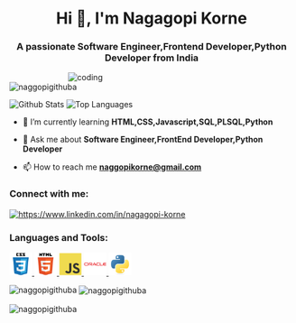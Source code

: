 <h1 align="center">Hi 👋, I'm Nagagopi Korne</h1>
<h3 align="center">A passionate Software Engineer,Frontend Developer,Python Developer from India</h3>
<img align="right" alt="coding" width="400" src="https://cdn.dribbble.com/users/1162077/screenshots/3848914/programmer.gif">

<p align="left"> <img src="https://komarev.com/ghpvc/?username=naggopigithuba&label=Profile%20views&color=0e75b6&style=flat" alt="naggopigithuba" /> </p>

![Github Stats](https://github-readme-stats.vercel.app/api?username=naggopigithuba&count_private=true&show_icons=true&theme=radical)
![Top Languages](https://github-readme-stats.vercel.app/api/top-langs/?username=NAGGOPIGITHUBA&show_icons=true&theme=radical)


- 🌱 I’m currently learning **HTML,CSS,Javascript,SQL,PLSQL,Python**

- 💬 Ask me about **Software Engineer,FrontEnd Developer,Python Developer**

- 📫 How to reach me **naggopikorne@gmail.com**

<h3 align="left">Connect with me:</h3>
<p align="left">
<a href="https://linkedin.com/in/https://www.linkedin.com/in/nagagopi-korne" target="blank"><img align="center" src="https://raw.githubusercontent.com/rahuldkjain/github-profile-readme-generator/master/src/images/icons/Social/linked-in-alt.svg" alt="https://www.linkedin.com/in/nagagopi-korne" height="30" width="40" /></a>
</p>

<h3 align="left">Languages and Tools:</h3>
<p align="left"> <a href="https://www.w3schools.com/css/" target="_blank" rel="noreferrer"> <img src="https://raw.githubusercontent.com/devicons/devicon/master/icons/css3/css3-original-wordmark.svg" alt="css3" width="40" height="40"/> </a> <a href="https://www.w3.org/html/" target="_blank" rel="noreferrer"> <img src="https://raw.githubusercontent.com/devicons/devicon/master/icons/html5/html5-original-wordmark.svg" alt="html5" width="40" height="40"/> </a> <a href="https://developer.mozilla.org/en-US/docs/Web/JavaScript" target="_blank" rel="noreferrer"> <img src="https://raw.githubusercontent.com/devicons/devicon/master/icons/javascript/javascript-original.svg" alt="javascript" width="40" height="40"/> </a> <a href="https://www.oracle.com/" target="_blank" rel="noreferrer"> <img src="https://raw.githubusercontent.com/devicons/devicon/master/icons/oracle/oracle-original.svg" alt="oracle" width="40" height="40"/> </a> <a href="https://www.python.org" target="_blank" rel="noreferrer"> <img src="https://raw.githubusercontent.com/devicons/devicon/master/icons/python/python-original.svg" alt="python" width="40" height="40"/> </a> </p>

<p><img align="left" src="https://github-readme-stats.vercel.app/api/top-langs?username=naggopigithuba&show_icons=true&locale=en&layout=compact" alt="naggopigithuba" /></p>

<p>&nbsp;<img align="center" src="https://github-readme-stats.vercel.app/api?username=naggopigithuba&show_icons=true&locale=en" alt="naggopigithuba" /></p>

<p><img align="center" src="https://github-readme-streak-stats.herokuapp.com/?user=naggopigithuba&" alt="naggopigithuba" /></p>

